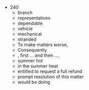  - 240
    - branch
    - representatives
    - dependable
    - vehicle
    - mechanical
    - stranded
    - To make matters worse,
    - Consequently
    - , first ... and then ..., 
    - summer hot
    - in the summer heat
    - entitled to request a full refund
    - prompt resolution of this matter
    - would be doing 